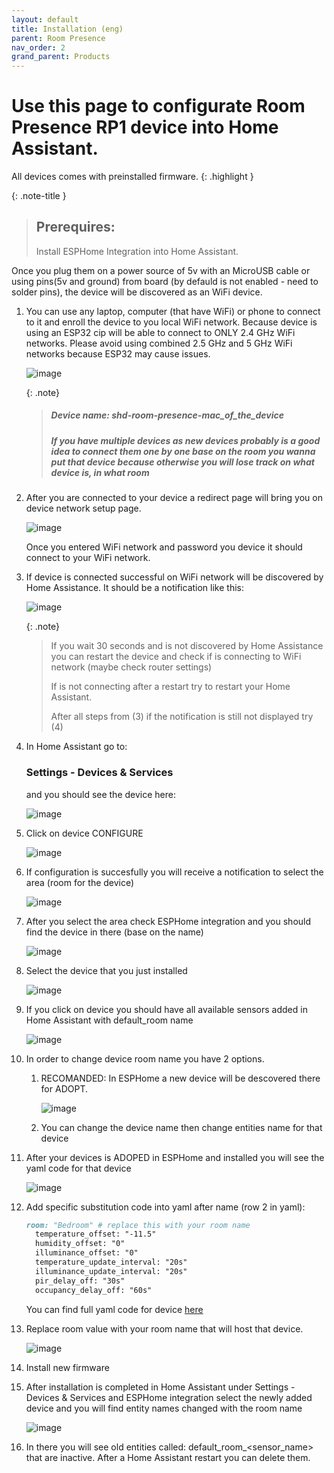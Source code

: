 ```yaml
---
layout: default
title: Installation (eng)
parent: Room Presence
nav_order: 2
grand_parent: Products
---
```


# Use this page to configurate Room Presence RP1 device into Home Assistant.

All devices comes with preinstalled firmware.
{: .highlight }

{: .note-title }
> ## Prerequires:
>
> Install ESPHome Integration into Home Assistant.

Once you plug them on a power source of 5v with an MicroUSB cable or using pins(5v and ground) from board (by defauld is not enabled - need to solder pins), the device will be discovered as an WiFi device.

1. You can use any laptop, computer (that have WiFi) or phone to connect to it and enroll the device to you local WiFi network.
Because device is using an ESP32 cip will be able to connect to ONLY 2.4 GHz WiFi networks. 
Please avoid using combined 2.5 GHz and 5 GHz WiFi networks because ESP32 may cause issues.

	![image](./images/installation/device_wifi.png)

	{: .note}
	> ##### Device name: shd-room-presence-mac_of_the_device
	> ##### If you have multiple devices as new devices probably is a good idea to connect them one by one base on the room you wanna put that device because otherwise you will lose track on what device is, in what room 

2. After you are connected to your device a redirect page will bring you on device network setup page.

	![image](./images/installation/device_wifi_selection.png)

	Once you entered WiFi network and password you device it should connect to your WiFi network.

3. If device is connected successful on WiFi network will be discovered by Home Assistance. 
	It should be a notification like this:
	
	![image](./images/installation/ha_notification.png)

	{: .note}
	> If you wait 30 seconds and is not discovered by Home Assistance you can restart the device and check if is connecting to WiFi network (maybe check router settings)
	> 
	> If is not connecting after a restart try to restart your Home Assistant.
	> 
	> After all steps from (3) if the notification is still not displayed try (4)

4. In Home Assistant go to: 
	### Settings - Devices & Services 
	and you should see the device here:

	![image](./images/installation/devices_list.png)

5. Click on device CONFIGURE
	
	![image](./images/installation/configuration_confirmation.png)

6. If configuration is succesfully you will receive a notification to select the area (room for the device)

	![image](./images/installation/configuration_area.png)

7. After you select the area check ESPHome integration and you should find the device in there (base on the name)
	
	![image](./images/installation/esphome_devices.png)

8. Select the device that you just installed

	![image](./images/installation/device_entities.png)

9. If you click on device you should have all available sensors added in Home Assistant with default_room name
	
	![image](./images/installation/device_sensors.png)

8. In order to change device room name you have 2 options.
	
	1. RECOMANDED: In ESPHome a new device will be descovered there for ADOPT.
		
		![image](./images/installation/adopt_device.png)
	
	2. You can change the device name then change entities name for that device
		
	
9. After your devices is ADOPED in ESPHome and installed you will see the yaml code for that device
	
	![image](./images/installation/default_yaml.png)

10. Add specific substitution code into yaml after name (row 2 in yaml):
	
	````markdown 
	room: "Bedroom" # replace this with your room name
	  temperature_offset: "-11.5"
	  humidity_offset: "0"
	  illuminance_offset: "0"
	  temperature_update_interval: "20s"
	  illuminance_update_interval: "20s"
	  pir_delay_off: "30s"
	  occupancy_delay_off: "60s"
	```` 
	You can find full yaml code for device [here](https://github.com/smarthomedesign/room_presence/blob/main/room_presence.yaml)

11. Replace room value with your room name that will host that device.

	![image](./images/installation/yaml_with_offsets.png)

12. Install new firmware

13. After installation is completed in Home Assistant under 
	Settings - Devices & Services and ESPHome integration select the newly added device and you will find entity names changed with the room name
	
	![image](./images/installation/doubled_sensors.png)

14. In there you will see old entities called: default_room_<sensor_name> that are inactive. 
	After a Home Assistant restart you can delete them.
